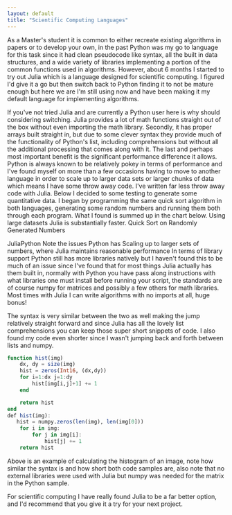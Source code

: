 ```yaml
---
layout: default
title: "Scientific Computing Languages"
---
```


As a Master's student it is common to either recreate existing algorithms in papers or to develop your own, in the past Python was my go to language for this task since it had clean pseudocode like syntax, all the built in data structures, and a wide variety of libraries implementing a portion of the common functions used in algorithms. However, about 6 months I started to try out Julia which is a language designed for scientific computing. I figured I'd give it a go but then switch back to Python finding it to not be mature enough but here we are I'm still using now and have been making it my default language for implementing algorithms. 

If you've not tried Julia and are currently a Python user here is why should considering switching. Julia provides a lot of math functions straight out of the box without even importing the math library. Secondly, it has proper arrays built straight in, but due to some clever syntax they provide much of the functionality of Python's list, including comprehensions but without all the additional processing that comes along with it. The last and perhaps most important benefit is the significant performance difference it allows. Python is always known to be relatively pokey in terms of performance and I've found myself on more than a few occasions having to move to another language in order to scale up to larger data sets or larger chunks of data which means I have some throw away code. I've written far less throw away code with Julia.  Below I decided to some testing to generate some quantitative data. I began by programming the same quick sort algorithm in both languages, generating some random numbers and running them both through each program. What I found is summed up in the chart below. Using large datasets Julia is substantially faster. 
Quick Sort on Randomly Generated Numbers

JuliaPython
Note the issues Python has Scaling up to larger sets of numbers, where Julia maintains reasonable performance
In terms of library support Python still has more libraries natively but I haven't found this to be much of an issue since I've found that for most things Julia actually has them built in, normally with Python you have pass along instructions with what libraries one must install before running your script, the standards are of course numpy for matrices and possibly a few others for math libraries. Most times with Julia I can write algorithms with no imports at all, huge bonus!

 

The syntax is very similar between the two as well making the jump relatively straight forward and since Julia has all the lovely list comprehensions you can keep those super short snippets of code. I also found my code even shorter since I wasn't jumping back and forth between lists and numpy. 
```julia
function hist(img)
    dx, dy = size(img)
    hist = zeros(Int16, (dx,dy))
    for i=1:dx j=1:dy
        hist[img[i,j]+1] += 1
    end

    return hist
end
def hist(img):
   hist = numpy.zeros(len(img), len(img[0]))
    for i in img:
        for j in img[i]:
            hist[j] += 1
    return hist
```
Above is an example of calculating the histogram of an image, note how similar the syntax is and how short both code samples are, also note that no external libraries were used with Julia but numpy was needed for the matrix in the Python sample. 

For scientific computing I have really found Julia to be a far better option, and I'd recommend that you give it a try for your next project.
